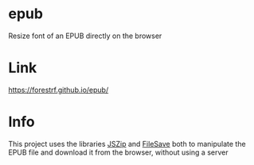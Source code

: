 # epub
Resize font of an EPUB directly on the browser

# Link
https://forestrf.github.io/epub/

# Info
This project uses the libraries [JSZip](https://github.com/Stuk/jszip) and [FileSave](https://github.com/eligrey/FileSaver.js) both to manipulate the EPUB file and download it from the browser, without using a server
